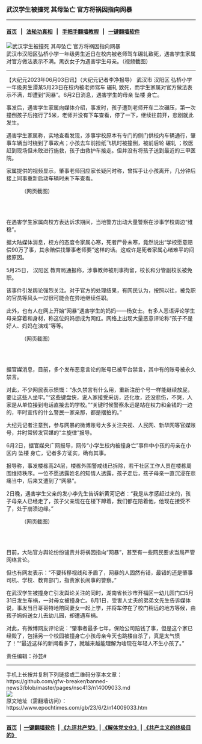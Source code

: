 ### 武汉学生被撞死 其母坠亡 官方将祸因指向网暴
------------------------

#### [首页](https://github.com/gfw-breaker/banned-news3/blob/master/README.md) &nbsp;&nbsp;|&nbsp;&nbsp; [法轮功真相](https://github.com/begood0513/basic/blob/master/README.md)  &nbsp;&nbsp;|&nbsp;&nbsp; [手把手翻墙教程](https://github.com/gfw-breaker/guides/wiki)  &nbsp;&nbsp;|&nbsp;&nbsp; [一键翻墙软件](https://github.com/gfw-breaker/nogfw/blob/master/README.md)  



<div><img alt="武汉学生被撞死 其母坠亡 官方将祸因指向网暴" class="attachment-djy_600_400 size-djy_600_400 wp-post-image" src="https://i.epochtimes.com/assets/uploads/2023/06/id14009039-ba3fcba3ceee8c867921df7727a56993-600x400.jpg"/>
<div class="caption">
 武汉市汉阳区弘桥小学一年级男生近日在校内被老师驾车碾轧致死，遇害学生家属对官方做法表示不满。黑衣女子为遇害学生母亲。（视频截图）
</div></div><hr/>


<div><p>
 【大纪元2023年06月03日讯】（大纪元记者李净报导）
 <ok href="https://www.epochtimes.com/gb/tag/%E6%AD%A6%E6%B1%89%E5%B8%82.html">
  武汉市
 </ok>
 <ok href="https://www.epochtimes.com/gb/tag/%E6%B1%89%E9%98%B3%E5%8C%BA.html">
  汉阳区
 </ok>
 <ok href="https://www.epochtimes.com/gb/tag/%E5%BC%98%E6%A1%A5%E5%B0%8F%E5%AD%A6.html">
  弘桥小学
 </ok>
 一年级男生谭某5月23日在校内被老师驾车
 <ok href="https://www.epochtimes.com/gb/tag/%E7%A2%BE%E8%BD%A7.html">
  碾轧
 </ok>
 致死，而学生家属对官方做法表示不满，却遭到“网暴”。6月2日消息，遇害学生的母亲
 <ok href="https://www.epochtimes.com/gb/tag/%E5%9D%A0%E6%A5%BC.html">
  坠楼
 </ok>
 身亡。
</p>
<p>
 事发后，遇害学生家属向媒体介绍，事发时，孩子遭到老师开车二次碾压，第一次撞倒孩子后拖行了5米，老师并没有下车查看，停了一下，继续往前开，悲剧就此发生。
</p>
<p>
 遇害学生家属称，实地查看发现，涉事学校原本有专门的侧门供校内车辆通行，肇事车辆当时绕到了事故点；小孩去车前捡纸飞机时被撞倒，被前后轮
 <ok href="https://www.epochtimes.com/gb/tag/%E7%A2%BE%E8%BD%A7.html">
  碾轧
 </ok>
 ；校医赶到现场但未敢进行施救，孩子由救护车接走。但并没有将孩子送到最近的三甲医院。
</p>
<p>
 家属提供的视频显示，肇事老师回应家长疑问时称，曾挥手让小孩离开，几分钟后接上同事重新启动车辆时未下车查看。
</p>
<figure aria-describedby="caption-attachment-14009054" class="wp-caption aligncenter" id="attachment_14009054" style="width: 450px">
 <ok href="https://i.epochtimes.com/assets/uploads/2023/06/id14009054-24a46aa86b69d41d165e8dda8c30d9a2-e1685743063113.jpeg" target="_blank">
  <img alt="" class="size-full wp-image-14009054" src="https://i.epochtimes.com/assets/uploads/2023/06/id14009054-24a46aa86b69d41d165e8dda8c30d9a2-e1685743063113.jpeg"/>
 </ok>
 <br/><figcaption class="wp-caption-text" id="caption-attachment-14009054">
  （网页截图）
 </figcaption><br/>
</figure><br/>
<p>
 在遇害学生家属向校方表达诉求期间，当地警方出动大量警察在涉事学校周边“维稳”。
</p>
<p>
 据大陆媒体消息，校方的态度令家属心寒，死者尸骨未寒，竟然说出“学校愿意赔偿90万了事，其余赔偿找肇事老师要”这样的话。这或许是死者家属心绪难平的间接原因。
</p>
<p>
 <center>
 </center>
 5月25日，
 <ok href="https://www.epochtimes.com/gb/tag/%E6%B1%89%E9%98%B3%E5%8C%BA.html">
  汉阳区
 </ok>
 教育局通报称，涉事教师被刑事拘留，校长和分管副校长被免职。
</p>
<p>
 该事件引发舆论强烈关注。对于官方的处理结果，有网民认为，按照以往，被免职的官员等风头一过很可能会在异地继续任职。
</p>
<p>
 此外，也有人在网上开始“网暴”遇害学生的妈妈——杨女士。有多人恶语评论学生母亲穿着和身材，称这位妈妈想成为网红。网络上出现大量恶意评论称“孩子不是好人、妈妈在演戏”等等。
</p>
<figure aria-describedby="caption-attachment-14009052" class="wp-caption aligncenter" id="attachment_14009052" style="width: 450px">
 <ok href="https://i.epochtimes.com/assets/uploads/2023/06/id14009052-2401fc0df9a530c510dbbf92824dad4d-e1685742680708.jpg" target="_blank">
  <img alt="" class="size-full wp-image-14009052" src="https://i.epochtimes.com/assets/uploads/2023/06/id14009052-2401fc0df9a530c510dbbf92824dad4d-e1685742680708.jpg"/>
 </ok>
 <br/><figcaption class="wp-caption-text" id="caption-attachment-14009052">
  （网页截图）
 </figcaption><br/>
</figure><br/>
<p>
 据官媒消息，目前，多个发布恶意言论的账号已被平台禁言，其中有的账号被永久禁言。
</p>
<p>
 对此，不少网民表示愤慨：“永久禁言有什么用，重新注册个号一样能继续放屁，要让这些人坐牢。”“这些键盘侠，说人家接受采访，还化妆，还没悲伤，不哭，人家是从单位接到电话直接去的学校。”“关键时候警察永远是站在权力和金钱的一边的，平时宣传的什么警民一家亲那，都是摆拍的。”
</p>
<p>
 大纪元记者注意到，参与网暴的微博账号大多关注央视、人民网、新华网等官媒账号，并时常转发官媒的“主旋律”报导。
</p>
<p>
 6月2日，据官媒央广网报导，网传“小学生校内被撞身亡”事件中小孩的母亲在小区内
 <ok href="https://www.epochtimes.com/gb/tag/%E5%9D%A0%E6%A5%BC.html">
  坠楼
 </ok>
 身亡，记者多方证实，确有其事。
</p>
<p>
 报导称，事发楼栋高24层，楼栋外围警戒线已拆除，若干社区工作人员在楼栋周围维持秩序。一位不愿透露姓名的知情人透露，孩子走后，孩子母亲一直沉浸在悲痛当中，后来又遭到了“网暴”。
</p>
<p>
 2日晚，遇害学生父亲的发小李先生告诉新黄河记者：“我是从孝感赶过来的，孩子母亲人已经走了，孩子父亲现在在楼下蹲着，我们都在陪着他，他现在接受不了，处于崩溃边缘。”
</p>
<figure aria-describedby="caption-attachment-14009053" class="wp-caption aligncenter" id="attachment_14009053" style="width: 450px">
 <ok href="https://i.epochtimes.com/assets/uploads/2023/06/id14009053-0a6783addc67bc285cccfe70faec3e5c-e1685742786221.jpg" target="_blank">
  <img alt="" class="size-full wp-image-14009053" src="https://i.epochtimes.com/assets/uploads/2023/06/id14009053-0a6783addc67bc285cccfe70faec3e5c-e1685742786221.jpg"/>
 </ok>
 <br/><figcaption class="wp-caption-text" id="caption-attachment-14009053">
  （网页截图）
 </figcaption><br/>
</figure><br/>
<p>
 目前，大陆官方舆论纷纷谴责并将祸因指向“网暴”，甚至有一些网民要求当局严管网络言论。
</p>
<p>
 但也有网友表示：“不要转移视线和矛盾了，网暴的人固然有错，最错的还是肇事司机、学校、教育部门，指责家长闹事的警察。”
</p>
<p>
 <center>
 </center>
 在武汉学生被撞身亡引发舆论关注的同时，湖南省长沙市开福区一幼儿园门口5月31日发生车祸，一对母女被撞身亡。6月1日，受害人丈夫的弟弟文先生告诉媒体说，事发当日哥哥特地陪同妻女一起上学，并将车停在了校门稍远的地方等候，由孩子妈妈送女儿去幼儿园，却遭遇车祸。
</p>
<p>
 对此，有微博网友评论说：“肇事者最多七年，保险公司赔钱了事，但是这个家已经毁了，包括另一个校园被撞身亡小孩母亲今天也跳楼自杀了，真是太气愤了！”“最近这样的新闻看多了，就越来越能理解为啥现在年轻人不生小孩了。”
</p>
<p>
 责任编辑：孙芸#
</p>
</div>
<hr/>
手机上长按并复制下列链接或二维码分享本文章：<br/>
https://github.com/gfw-breaker/banned-news3/blob/master/pages/nsc413/n14009033.md <br/>
<a href='https://github.com/gfw-breaker/banned-news3/blob/master/pages/nsc413/n14009033.md'><img src='https://github.com/gfw-breaker/banned-news3/blob/master/pages/nsc413/n14009033.md.png'/></a> <br/>
原文地址（需翻墙访问）：https://www.epochtimes.com/gb/23/6/2/n14009033.htm


------------------------
#### [首页](https://github.com/gfw-breaker/banned-news3/blob/master/README.md) &nbsp;|&nbsp; [一键翻墙软件](https://github.com/gfw-breaker/nogfw/blob/master/README.md) &nbsp;| [《九评共产党》](https://github.com/gfw-breaker/9ping.md/blob/master/README.md#九评之一评共产党是什么) | [《解体党文化》](https://github.com/gfw-breaker/jtdwh.md/blob/master/README.md) | [《共产主义的终极目的》](https://github.com/gfw-breaker/gczydzjmd.md/blob/master/README.md)


<img src='http://gfw-breaker.win/banned-news3/pages/nsc413/n14009033.md' width='0px' height='0px'/>